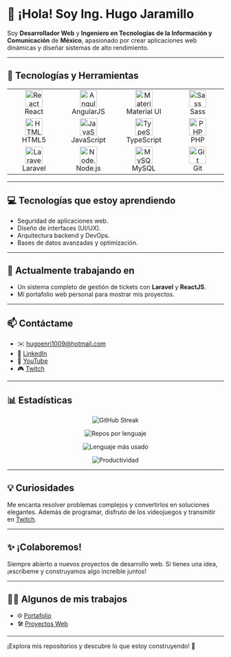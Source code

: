 # 👋 ¡Hola! Soy Ing. Hugo Jaramillo

Soy **Desarrollador Web** y **Ingeniero en Tecnologías de la Información y Comunicación** de **México**, apasionado por crear aplicaciones web dinámicas y diseñar sistemas de alto rendimiento.

---

## 🔧 Tecnologías y Herramientas

<div align="center">
  
  <table>
    <tr>
      <td align="center" width="120">
        <img src="https://cdn.jsdelivr.net/gh/devicons/devicon/icons/react/react-original.svg" width="40" height="40" alt="React"/><br>React
      </td>
      <td align="center" width="120">
        <img src="https://cdn.jsdelivr.net/gh/devicons/devicon/icons/angularjs/angularjs-plain.svg" width="40" height="40" alt="AngularJS"/><br>AngularJS
      </td>
      <td align="center" width="120">
        <img src="https://cdn.jsdelivr.net/gh/devicons/devicon/icons/materialui/materialui-original.svg" width="40" height="40" alt="Material UI"/><br>Material UI
      </td>
      <td align="center" width="120">
        <img src="https://cdn.jsdelivr.net/gh/devicons/devicon/icons/sass/sass-original.svg" width="40" height="40" alt="Sass"/><br>Sass
      </td>
    </tr>
    <tr>
      <td align="center" width="120">
        <img src="https://cdn.jsdelivr.net/gh/devicons/devicon/icons/html5/html5-original.svg" width="40" height="40" alt="HTML5"/><br>HTML5
      </td>
      <td align="center" width="120">
        <img src="https://cdn.jsdelivr.net/gh/devicons/devicon/icons/javascript/javascript-original.svg" width="40" height="40" alt="JavaScript"/><br>JavaScript
      </td>
      <td align="center" width="120">
        <img src="https://cdn.jsdelivr.net/gh/devicons/devicon/icons/typescript/typescript-original.svg" width="40" height="40" alt="TypeScript"/><br>TypeScript
      </td>
      <td align="center" width="120">
        <img src="https://cdn.jsdelivr.net/gh/devicons/devicon/icons/php/php-original.svg" width="40" height="40" alt="PHP"/><br>PHP
      </td>
    </tr>
    <tr>
      <td align="center" width="120">
        <img src="https://cdn.jsdelivr.net/gh/devicons/devicon/icons/laravel/laravel-plain.svg" width="40" height="40" alt="Laravel"/><br>Laravel
      </td>
      <td align="center" width="120">
        <img src="https://cdn.jsdelivr.net/gh/devicons/devicon/icons/nodejs/nodejs-original.svg" width="40" height="40" alt="Node.js"/><br>Node.js
      </td>
      <td align="center" width="120">
        <img src="https://cdn.jsdelivr.net/gh/devicons/devicon/icons/mysql/mysql-original.svg" width="40" height="40" alt="MySQL"/><br>MySQL
      </td>
      <td align="center" width="120">
        <img src="https://cdn.jsdelivr.net/gh/devicons/devicon/icons/git/git-original.svg" width="40" height="40" alt="Git"/><br>Git
      </td>
    </tr>
  </table>

</div>

---

## 💻 Tecnologías que estoy aprendiendo

- Seguridad de aplicaciones web.
- Diseño de interfaces (UI/UX).
- Arquitectura backend y DevOps.
- Bases de datos avanzadas y optimización.

---

## 🚀 Actualmente trabajando en

- Un sistema completo de gestión de tickets con **Laravel** y **ReactJS**.
- Mi portafolio web personal para mostrar mis proyectos.

---

## 📫 Contáctame

- ✉️ [hugoenri1009@hotmail.com](mailto:hugoenri1009@hotmail.com)
- 🔗 [LinkedIn](https://www.linkedin.com/in/inghugojaramillo/)
- 🎥 [YouTube](https://www.youtube.com/channel/UCMzYf5QBRcezn1h6tLeMg5Q)
- 🎮 [Twitch](https://www.twitch.tv/theyoung7)

---

## 📊 Estadísticas

<div align="center">

  ![GitHub Streak](https://streak-stats.demolab.com/?user=PromiseYoung&theme=dark)
  
  ![Repos por lenguaje](http://github-profile-summary-cards.vercel.app/api/cards/repos-per-language?username=PromiseYoung&theme=dark)
  
  ![Lenguaje más usado](http://github-profile-summary-cards.vercel.app/api/cards/most-commit-language?username=PromiseYoung&theme=dark)
  
  ![Productividad](http://github-profile-summary-cards.vercel.app/api/cards/productive-time?username=PromiseYoung&theme=dark&utcOffset=8)

</div>

---

## 💡 Curiosidades

Me encanta resolver problemas complejos y convertirlos en soluciones elegantes. Además de programar, disfruto de los videojuegos y transmitir en [Twitch](https://www.twitch.tv/theyoung7).

---

## ✨ ¡Colaboremos!

Siempre abierto a nuevos proyectos de desarrollo web. Si tienes una idea, ¡escríbeme y construyamos algo increíble juntos!

---

## 👨‍💻 Algunos de mis trabajos

- 🌐 [Portafolio](https://theyoungdev.netlify.app/)
- 🛠️ [Proyectos Web](https://github.com/PromiseYoung)

---

¡Explora mis repositorios y descubre lo que estoy construyendo! 🚀
